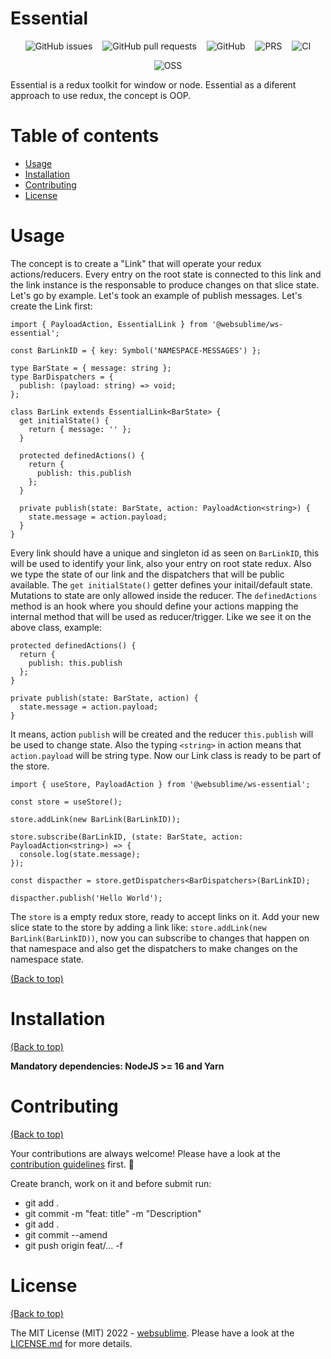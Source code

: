 # Essential

<p align="center">
  <img style="display: inline; margin: 0 6px" alt="GitHub issues" src="https://img.shields.io/github/issues/websublime/sublime-sdk?style=flat-square">
  <img style="display: inline; margin: 0 6px" alt="GitHub pull requests" src="https://img.shields.io/github/issues-pr/websublime/sublime-sdk?style=flat-square">
  <img style="display: inline; margin: 0 6px" alt="GitHub" src="https://img.shields.io/github/license/websublime/sublime-sdk?style=flat-square">
  <img style="display: inline; margin: 0 6px" alt="PRS" src="https://img.shields.io/badge/PRs-welcome-brightgreen.svg?style=flat-square">
  <img style="display: inline; margin: 0 6px" alt="CI" src="https://github.com/websublime/sublime-sdk/actions/workflows/release.yml/badge.svg?branch=main">
</p>

<p align="center">
  <img style="display: inline; margin: 0 6px" alt="OSS" src="https://forthebadge.com/images/badges/open-source.svg">
</p>

Essential is a redux toolkit for window or node. Essential as a diferent approach to use redux, the concept is OOP. 

# Table of contents

- [Usage](#usage)
- [Installation](#installation)
- [Contributing](#contributing)
- [License](#license)

# Usage

The concept is to create a "Link" that will operate your redux actions/reducers. Every entry on the root state is connected to this link and the link instance is the responsable to produce changes on that slice state. Let's go by example. Let's took an example of publish messages. Let's create the Link first:

```
import { PayloadAction, EssentialLink } from '@websublime/ws-essential';

const BarLinkID = { key: Symbol('NAMESPACE-MESSAGES') };

type BarState = { message: string };
type BarDispatchers = {
  publish: (payload: string) => void;
};

class BarLink extends EssentialLink<BarState> {
  get initialState() {
    return { message: '' };
  }

  protected definedActions() {
    return {
      publish: this.publish
    };
  }

  private publish(state: BarState, action: PayloadAction<string>) {
    state.message = action.payload;
  }
}
```

Every link should have a unique and singleton id as seen on ```BarLinkID```, this will be used to identify your link, also your entry on root state redux. Also we type the state of our link and the dispatchers that will be public available. The ```get initialState()``` getter defines your initail/default state. Mutations to state are only allowed inside the reducer. The ```definedActions``` method is an hook where you should define your actions mapping the internal method that will be used as reducer/trigger. Like we see it on the above class, example:

```
protected definedActions() {
  return {
    publish: this.publish
  };
}

private publish(state: BarState, action) {
  state.message = action.payload;
}
```

It means, action ```publish``` will be created and the reducer ```this.publish``` will be used to change state. Also the typing ```<string>``` in action means that ```action.payload``` will be string type. Now our Link class is ready to be part of the store.

```
import { useStore, PayloadAction } from '@websublime/ws-essential';

const store = useStore();

store.addLink(new BarLink(BarLinkID));

store.subscribe(BarLinkID, (state: BarState, action: PayloadAction<string>) => {
  console.log(state.message);
});

const dispacther = store.getDispatchers<BarDispatchers>(BarLinkID);

dispacther.publish('Hello World');
```

The ```store``` is a empty redux store, ready to accept links on it. Add your new slice state to the store by adding a link like: ```store.addLink(new BarLink(BarLinkID))```, now you can subscribe to changes that happen on that namespace and also get the dispatchers to make changes on the namespace state.



[(Back to top)](#table-of-contents)

# Installation

[(Back to top)](#table-of-contents)

**Mandatory dependencies: NodeJS >= 16 and Yarn**

# Contributing

[(Back to top)](#table-of-contents)

Your contributions are always welcome! Please have a look at the [contribution guidelines](CONTRIBUTING.md) first. :tada:

Create branch, work on it and before submit run:
  - git add .
  - git commit -m "feat: title" -m "Description"
  - git add .
  - git commit --amend
  - git push origin feat/... -f

# License

[(Back to top)](#table-of-contents)


The MIT License (MIT) 2022 - [websublime](https://github.com/websublime/). Please have a look at the [LICENSE.md](LICENSE.md) for more details.
